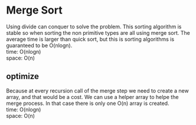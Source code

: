 # Merge Sort
Using divide can conquer to solve the problem. This sorting algorithm is stable so when sorting the non primitive types are all using merge sort. The average time is larger than quick sort, but this is sorting algorithms is guaranteed to be O(nlogn).<br>
time: O(nlogn)<br>
space: O(n)
## optimize 
Because at every recursion call of the merge step we need to create a new array, and that would be a cost. We can use a helper array to helpe the merge process. In that case there is only one O(n) array is created.<br>
time: O(nlogn)<br>
space: O(n)
